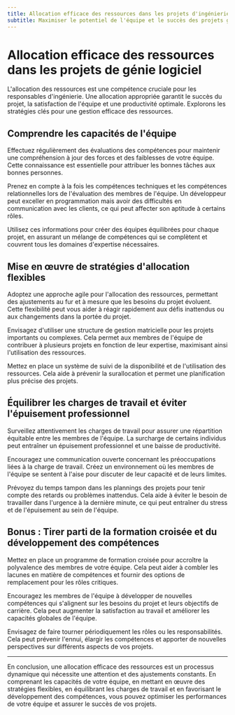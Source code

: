 ```yaml
---
title: Allocation efficace des ressources dans les projets d'ingénierie logicielle
subtitle: Maximiser le potentiel de l'équipe et le succès des projets grâce à une gestion stratégique
---
```


# Allocation efficace des ressources dans les projets de génie logiciel

L'allocation des ressources est une compétence cruciale pour les responsables d'ingénierie. Une allocation appropriée garantit le succès du projet, la satisfaction de l'équipe et une productivité optimale. Explorons les stratégies clés pour une gestion efficace des ressources.

## Comprendre les capacités de l'équipe

Effectuez régulièrement des évaluations des compétences pour maintenir une compréhension à jour des forces et des faiblesses de votre équipe. Cette connaissance est essentielle pour attribuer les bonnes tâches aux bonnes personnes.

Prenez en compte à la fois les compétences techniques et les compétences relationnelles lors de l'évaluation des membres de l'équipe. Un développeur peut exceller en programmation mais avoir des difficultés en communication avec les clients, ce qui peut affecter son aptitude à certains rôles.

Utilisez ces informations pour créer des équipes équilibrées pour chaque projet, en assurant un mélange de compétences qui se complètent et couvrent tous les domaines d'expertise nécessaires.

## Mise en œuvre de stratégies d'allocation flexibles

Adoptez une approche agile pour l'allocation des ressources, permettant des ajustements au fur et à mesure que les besoins du projet évoluent. Cette flexibilité peut vous aider à réagir rapidement aux défis inattendus ou aux changements dans la portée du projet.

Envisagez d'utiliser une structure de gestion matricielle pour les projets importants ou complexes. Cela permet aux membres de l'équipe de contribuer à plusieurs projets en fonction de leur expertise, maximisant ainsi l'utilisation des ressources.

Mettez en place un système de suivi de la disponibilité et de l'utilisation des ressources. Cela aide à prévenir la surallocation et permet une planification plus précise des projets.

## Équilibrer les charges de travail et éviter l'épuisement professionnel

Surveillez attentivement les charges de travail pour assurer une répartition équitable entre les membres de l'équipe. La surcharge de certains individus peut entraîner un épuisement professionnel et une baisse de productivité.

Encouragez une communication ouverte concernant les préoccupations liées à la charge de travail. Créez un environnement où les membres de l'équipe se sentent à l'aise pour discuter de leur capacité et de leurs limites.

Prévoyez du temps tampon dans les plannings des projets pour tenir compte des retards ou problèmes inattendus. Cela aide à éviter le besoin de travailler dans l'urgence à la dernière minute, ce qui peut entraîner du stress et de l'épuisement au sein de l'équipe.

## Bonus : Tirer parti de la formation croisée et du développement des compétences

Mettez en place un programme de formation croisée pour accroître la polyvalence des membres de votre équipe. Cela peut aider à combler les lacunes en matière de compétences et fournir des options de remplacement pour les rôles critiques.

Encouragez les membres de l'équipe à développer de nouvelles compétences qui s'alignent sur les besoins du projet et leurs objectifs de carrière. Cela peut augmenter la satisfaction au travail et améliorer les capacités globales de l'équipe.

Envisagez de faire tourner périodiquement les rôles ou les responsabilités. Cela peut prévenir l'ennui, élargir les compétences et apporter de nouvelles perspectives sur différents aspects de vos projets.

---
En conclusion, une allocation efficace des ressources est un processus dynamique qui nécessite une attention et des ajustements constants. En comprenant les capacités de votre équipe, en mettant en œuvre des stratégies flexibles, en équilibrant les charges de travail et en favorisant le développement des compétences, vous pouvez optimiser les performances de votre équipe et assurer le succès de vos projets.
